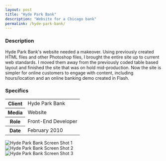 ```yaml
---
layout: post
title: "Hyde Park Bank"
description: "Website for a Chicago bank"
permalink: /hyde-park-bank/
---
```


<section class="border-bottom-gray">
	<div class="grid-frame soft-sides hard@md">
		<div class="grid">
			<div class="grid-cell soft-triple-top soft-sides soft-triple-sides@md soft-triple-bottom@md 2/3@md">
				<h3>Description</h3>
				<p>Hyde Park Bank's website needed a makeover. Using previously created HTML files and other Photoshop files, I brought the entire site up to current web standards. I moved them away from the previously coded table based layout and finished the site that was on hold mid-production. Now the site is simpler for online customers to engage with content, including hours/location and an online banking demo created in Flash.</p>
			</div>
			<div class="grid-cell soft-sides soft-triple-bottom soft-double-top soft-triple-sides@md soft-triple-top@md 1/3@md">
				<h3>Specifics</h3>
				<table>
					<tbody>
						<tr>
							<th>Client</th>
							<td>Hyde Park Bank</td>
						</tr>
						<tr>
							<th>Media</th>
							<td>Website</td>
						</tr>
						<tr>
							<th>Role</th>
							<td>Front-End Developer</td>
						</tr>
						<tr>
							<th>Date</th>
							<td>February 2010</td>
						</tr>
					</tbody>
				</table>
			</div>
		</div>
	</div>
</section>
<section class="border-bottom-gray bg-silver@md">
	<div class="grid-frame soft-triple-ends soft-double-sides soft-triple-sides@md">
		<div class="grid grid-with-gutter">
			<div class="grid-cell">
				<img src="https://jessetrippecdn.appspot.com/images/hpb-1.png" alt="Hyde Park Bank Screen Shot 1" class="project-img">
				<div class="grid grid-with-gutter">
					<div class="grid-cell 1/2@md">
						<img src="https://jessetrippecdn.appspot.com/images/hpb-2.png" alt="Hyde Park Bank Screen Shot 2" class="project-img flush-bottom@md">
					</div>
					<div class="grid-cell 1/2@md">
						<img src="https://jessetrippecdn.appspot.com/images/hpb-3.png" alt="Hyde Park Bank Screen Shot 3" class="project-img flush-bottom">
					</div>
				</div>
			</div>
		</div>
	</div>
</section>
